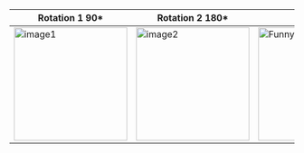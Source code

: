 | Rotation 1 90* | Rotation 2 180* | Cycle |
|---------|---------|-----|
| <img src="https://github.com/user-attachments/assets/6762d57c-78ae-4163-bd39-0e0a4e039017" width="200" height="200" alt="image1" /> | <img src="https://github.com/user-attachments/assets/53d16fcd-e962-4249-b702-fd500bfdf688" width="200" height="200" alt="image2" /> | <img src="https://i.imgflip.com/a2m9po.gif" width="200" height="200" alt="Funny GIF" /> |

